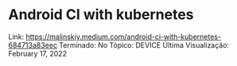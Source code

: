 # Android CI with kubernetes

Link: https://malinskiy.medium.com/android-ci-with-kubernetes-684713a83eec
Terminado: No
Tópico: DEVICE
Última Visualização: February 17, 2022